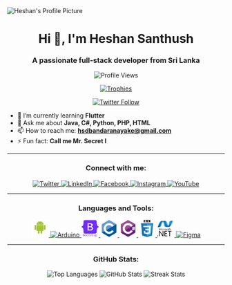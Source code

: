 <img src="https://github.com/sunhesh12/sunhesh12/assets/109822042/2e0d1074-1697-4a46-a96c-28c12d872325" alt="Heshan's Profile Picture">

<h1 align="center">Hi 👋, I'm Heshan Santhush</h1>
<h3 align="center">A passionate full-stack developer from Sri Lanka</h3>

<p align="center">
  <img src="https://komarev.com/ghpvc/?username=sunhesh12&label=Profile%20views&color=0e75b6&style=flat&theme=dark" alt="Profile Views">
</p>

<p align="center">
  <a href="https://github.com/ryo-ma/github-profile-trophy">
    <img src="https://github-profile-trophy.vercel.app/?username=sunhesh12&theme=dark" alt="Trophies">
  </a>
</p>

<p align="center">
  <a href="https://twitter.com/santhushbandara1" target="_blank">
    <img src="https://img.shields.io/twitter/follow/santhushbandara1?logo=twitter&style=for-the-badge&theme=dark" alt="Twitter Follow">
  </a>
</p>

- 🌱 I’m currently learning **Flutter**
- 💬 Ask me about **Java, C#, Python, PHP, HTML**
- 📫 How to reach me: **hsdbandaranayake@gmail.com**
- ⚡ Fun fact: **Call me Mr. Secret I**

---

<h3 align="center">Connect with me:</h3>
<p align="center">
  <a href="https://twitter.com/santhushbandara1" target="_blank">
    <img align="center" src="https://raw.githubusercontent.com/rahuldkjain/github-profile-readme-generator/master/src/images/icons/Social/twitter.svg" alt="Twitter" height="30" width="40">
  </a>
  <a href="https://linkedin.com/in/santhush-bandaranayake" target="_blank">
    <img align="center" src="https://raw.githubusercontent.com/rahuldkjain/github-profile-readme-generator/master/src/images/icons/Social/linked-in-alt.svg" alt="LinkedIn" height="30" width="40">
  </a>
  <a href="https://fb.com/heshan.bandaranayake" target="_blank">
    <img align="center" src="https://raw.githubusercontent.com/rahuldkjain/github-profile-readme-generator/master/src/images/icons/Social/facebook.svg" alt="Facebook" height="30" width="40">
  </a>
  <a href="https://instagram.com/mr_secret_i" target="_blank">
    <img align="center" src="https://raw.githubusercontent.com/rahuldkjain/github-profile-readme-generator/master/src/images/icons/Social/instagram.svg" alt="Instagram" height="30" width="40">
  </a>
  <a href="https://www.youtube.com/c/mr.secreti" target="_blank">
    <img align="center" src="https://raw.githubusercontent.com/rahuldkjain/github-profile-readme-generator/master/src/images/icons/Social/youtube.svg" alt="YouTube" height="30" width="40">
  </a>
</p>

---

<h3 align="center">Languages and Tools:</h3>
<p align="center">
  <a href="https://developer.android.com" target="_blank" rel="noreferrer">
    <img src="https://raw.githubusercontent.com/devicons/devicon/master/icons/android/android-original-wordmark.svg" alt="Android" width="40" height="40">
  </a>
  <a href="https://www.arduino.cc/" target="_blank" rel="noreferrer">
    <img src="https://cdn.worldvectorlogo.com/logos/arduino-1.svg" alt="Arduino" width="40" height="40">
  </a>
  <a href="https://getbootstrap.com" target="_blank" rel="noreferrer">
    <img src="https://raw.githubusercontent.com/devicons/devicon/master/icons/bootstrap/bootstrap-plain-wordmark.svg" alt="Bootstrap" width="40" height="40">
  </a>
  <a href="https://www.cprogramming.com/" target="_blank" rel="noreferrer">
    <img src="https://raw.githubusercontent.com/devicons/devicon/master/icons/c/c-original.svg" alt="C" width="40" height="40">
  </a>
  <a href="https://www.w3schools.com/cs/" target="_blank" rel="noreferrer">
    <img src="https://raw.githubusercontent.com/devicons/devicon/master/icons/csharp/csharp-original.svg" alt="C#" width="40" height="40">
  </a>
  <a href="https://www.w3schools.com/css/" target="_blank" rel="noreferrer">
    <img src="https://raw.githubusercontent.com/devicons/devicon/master/icons/css3/css3-original-wordmark.svg" alt="CSS3" width="40" height="40">
  </a>
  <a href="https://dotnet.microsoft.com/" target="_blank" rel="noreferrer">
    <img src="https://raw.githubusercontent.com/devicons/devicon/master/icons/dot-net/dot-net-original-wordmark.svg" alt=".NET" width="40" height="40">
  </a>
  <a href="https://www.figma.com/" target="_blank" rel="noreferrer">
    <img src="https://www.vectorlogo.zone/logos/figma/figma-icon.svg" alt="Figma" width="40" height="40">
  </a>
  <!-- Add more tools as needed -->
</p>

---

<h3 align="center">GitHub Stats:</h3>
<div align="center">
  <img src="https://github-readme-stats.vercel.app/api/top-langs?username=sunhesh12&show_icons=true&locale=en&layout=compact&theme=dark" alt="Top Languages">
  <img src="https://github-readme-stats.vercel.app/api?username=sunhesh12&show_icons=true&locale=en&theme=dark" alt="GitHub Stats">
  <img src="https://github-readme-streak-stats.herokuapp.com/?user=sunhesh12&theme=dark" alt="Streak Stats">
</div>
